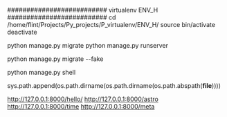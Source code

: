 ########################## virtualenv ENV_H ##########################
cd /home/flint/Projects/Py_projects/P_virtualenv/ENV_H/
source bin/activate
deactivate



python manage.py migrate
python manage.py runserver

python manage.py migrate --fake

python manage.py shell

sys.path.append(os.path.dirname(os.path.dirname(os.path.abspath(__file__))))

http://127.0.0.1:8000/hello/
http://127.0.0.1:8000/astro
http://127.0.0.1:8000/time
http://127.0.0.1:8000/meta